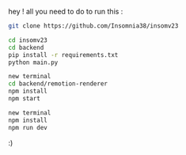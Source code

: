 hey !
all you need to do to run this :
```bash
git clone https://github.com/Insomnia38/insomv23
```
```bash
cd insomv23
cd backend
pip install -r requirements.txt
python main.py 
```
```bash
new terminal
cd backend/remotion-renderer
npm install 
npm start
```
```bash
new terminal
npm install
npm run dev
```
:)
